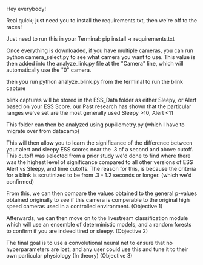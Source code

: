 Hey everybody!

Real quick; just need you to install the requirements.txt, then we're off to the races!

Just need to run this in your Terminal: pip install -r requirements.txt


Once everything is downloaded, if you have multiple cameras, you can run python camera_select.py to see what camera you want to use. This value is then added into the analyze_link.py file at the "Camera" line, which will automatically use the "0" camera.


then you run python analyze_blink.py from the terminal to run the blink capture


blink captures will be stored in the ESS_Data folder as either Sleepy, or Alert based on your ESS Score.
    our Past research has shown that the particular ranges we've set are the most generally used Sleepy >10, Alert <11

This folder can then be analyzed using pupillometry.py (which I have to migrate over from datacamp)



This will then allow you to learn the significance of the difference between your alert and sleepy ESS scores near the .3 of a second and above cutoff.
    This cutoff was selected from a prior study we'd done to find where there was the highest level of significance compared to all other versions of ESS Alert vs Sleepy, and time cutoffs. The reason for this, is because the criteria for a blink is scrutinized to be from .3 - 1.2 seconds or longer. (which we'd confirmed)



From this, we can then compare the values obtained to the general p-values obtained originally to see if this camera is comperable to the original high speed cameras used in a controlled environment. (Objective 1)

Afterwards, we can then move on to the livestream classification module which will use an ensemble of deterministic models, and a random forests to confirm if you are indeed tired or sleepy. (Objective 2)

The final goal is to use a convolutional neural net to ensure that no hyperparameters are lost, and any user could use this and tune it to their own particular physiology (In theory) (Objective 3)
